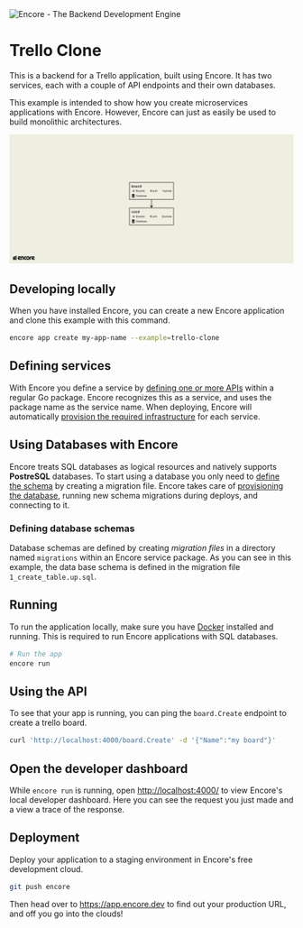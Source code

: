 <img width="200px" src="https://encore.dev/assets/branding/logo/logo.svg" alt="Encore - The Backend Development Engine" />

# Trello Clone

This is a backend for a Trello application, built using Encore.
It has two services, each with a couple of API endpoints and their own databases.

This example is intended to show how you create microservices applications with Encore. However, Encore can just as easily be used to build monolithic architectures.

![Encore Flow](./images/encore-flow.png)

## Developing locally

When you have installed Encore, you can create a new Encore application and clone this example with this command.

```bash
encore app create my-app-name --example=trello-clone
```

## Defining services

With Encore you define a service by [defining one or more APIs](https://encore.dev/docs/primitives/services-and-apis#defining-apis) within a regular Go package. Encore recognizes this as a service, and uses the package name as the service name. When deploying, Encore will automatically [provision the required infrastructure](https://encore.dev/docs/deploy/infra) for each service.

## Using Databases with Encore

Encore treats SQL databases as logical resources and natively supports **PostreSQL** databases.
To start using a database you only need to [define the schema](https://encore.dev/docs/primitives/databases#defining-a-database-schema) by creating a migration file. Encore takes care of [provisioning the database](https://encore.dev/docs/primitives/databases#provisioning-databases), running new schema migrations during deploys, and connecting to it.

### Defining database schemas

Database schemas are defined by creating *migration files* in a directory named `migrations`
within an Encore service package. As you can see in this example, the data base schema is defined in the migration file `1_create_table.up.sql`.

## Running

To run the application locally, make sure you have [Docker](https://docker.com) installed and running. This is required to run Encore applications with SQL databases.

```bash
# Run the app
encore run
```

## Using the API

To see that your app is running, you can ping the `board.Create` endpoint to create a trello board.

```bash
curl 'http://localhost:4000/board.Create' -d '{"Name":"my board"}'
```

## Open the developer dashboard

While `encore run` is running, open <http://localhost:4000/> to view Encore's local developer dashboard.
Here you can see the request you just made and a view a trace of the response.

## Deployment

Deploy your application to a staging environment in Encore's free development cloud.

```bash
git push encore
```

Then head over to <https://app.encore.dev> to find out your production URL, and off you go into the clouds!
